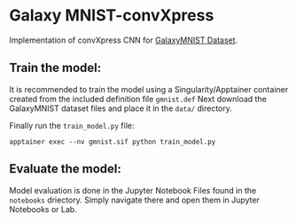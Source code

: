 # Galaxy MNIST-convXpress
Implementation of convXpress CNN for [GalaxyMNIST Dataset](https://github.com/mwalmsley/galaxy_mnist).
## Train the model:
It is recommended to train the model using a Singularity/Apptainer container created from the included definition file ```gmnist.def```
Next download the GalaxyMNIST dataset files and place it in the ```data/``` directory.

Finally run the ```train_model.py``` file:
```
apptainer exec --nv gmnist.sif python train_model.py
```

## Evaluate the model:
Model evaluation is done in the Jupyter Notebook Files found in the ```notebooks``` driectory. Simply navigate there and open them in Jupyter Notebooks or Lab.
